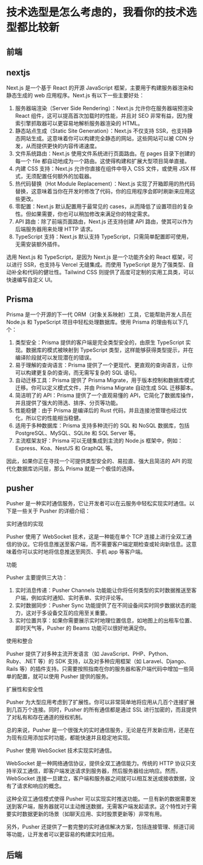 # 技术选型是怎么考虑的，我看你的技术选型都比较新

## 前端

## nextjs

Next.js 是一个基于 React 的开源 JavaScript 框架，主要用于构建服务器渲染和静态生成的 web 应用程序。Next.js 有以下一些主要好处：

1. 服务器端渲染（Server Side Rendering）：Next.js 允许你在服务器端预渲染 React 组件，这可以提高首次加载时的性能，并且对 SEO 非常有益，因为搜索引擎抓取器可以更容易地解析服务器渲染的 HTML。
2. 静态站点生成（Static Site Generation）：Next.js 不仅支持 SSR，也支持静态网站生成。这意味着你可以构建完全静态的网站，这些网站可以被 CDN 分发，从而提供更快的内容传递速度。
3. 文件系统路由：Next.js 使用文件系统进行页面路由。在 pages 目录下创建的每一个 file 都自动地成为一个路由。这使得构建和扩展大型项目简单直接。
4. 内建 CSS 支持：Next.js 允许你直接在组件中导入 CSS 文件，或使用 JSX 样式，无须配置任何额外的加载器。
5. 热代码替换（Hot Module Replacement）：Next.js 实现了开箱即用的热代码替换，这意味着当你在开发时修改了代码，你的应用程序会即时刷新来应用这些更改。
6. 零配置：Next.js 默认配置用于最常见的 cases，从而降低了设置项目的复杂性。但如果需要，你也可以稍加修改来满足你的特定需求。
7. API 路由：除了前端页面路由，Next.js 还支持创建 API 路由，使其可以作为后端服务器用来处理 HTTP 请求。
8. TypeScript 支持：Next.js 默认支持 TypeScript，只需简单配置即可使用，无需安装额外插件。

选用 Next.js 和 TypeScript，是因为 Next.js 是一个功能齐全的 React 框架，可以进行 SSR，也支持与 Vercel 无缝集成。而使用 TypeScript 是为了强类型、自动补全和代码的健壮性。Tailwind CSS 则提供了高度可定制的实用工具类，可以快速编写自定义 UI。

## Prisma

Prisma 是一个开源的下一代 ORM（对象关系映射）工具，它能帮助开发人员在 Node.js 和 TypeScript 项目中轻松处理数据库。使用 Prisma 的理由有以下几个：

1. 类型安全：Prisma 提供的客户端是完全类型安全的，由原生 TypeScript 实现。数据库的模式被映射到 TypeScript 类型，这样能够获得类型提示，并在编译阶段就可以发现潜在的错误。
2. 易于理解的查询语言：Prisma 提供了一个更现代、更直观的查询语言，让你可以构建更复杂的查询，而无需写复杂的 SQL 语句。
3. 自动迁移工具：Prisma 提供了 Prisma Migrate，用于版本控制和数据库模式迁移。你可以定义模式文件，并由 Prisma Migrate 自动生成 SQL 迁移脚本。
4. 简洁明了的 API：Prisma 提供了一个直观易懂的 API，它简化了数据库操作，并且提供了强大的筛选、排序、分页等功能。
5. 性能稳健：由于 Prisma 是编译后的 Rust 代码，并且连接池管理也经过优化，所以它的性能相当稳健。
6. 适用于多种数据库：Prisma 支持多种流行的 SQL 和 NoSQL 数据库，包括 PostgreSQL、MySQL、SQLite 和 SQL Server 等。
7. 主流框架友好：Prisma 可以无缝集成到主流的 Node.js 框架中，例如：Express、Koa、NestJS 和 GraphQL 等。

因此，如果你正在寻找一个可提供类型安全的、易拉直、强大且简洁的 API 的现代化数据库访问层，那么 Prisma 就是一个极佳的选择。

## pusher

Pusher 是一种实时通信服务，它让开发者可以在云服务中轻松实现实时通信。以下是一些关于 Pusher 的详细介绍：

实时通信的实现

Pusher 使用了 WebSocket 技术，这是一种能在单个 TCP 连接上进行全双工通信的协议。它将信息推送至客户端，而不需要客户端定期检查或轮询新信息。这意味着你可以实时地将信息推送至网页、手机 app 等客户端。

功能

Pusher 主要提供三大功：

1. 实时消息传递：Pusher Channels 功能能让你将任何类型的实时数据推送至客户端，例如实时通知、实时表单、实时评论等。
2. 实时数据同步：Pusher Sync 功能提供了在不同设备间实时同步数据状态的能力，这对于多设备交互的应用至关重要。
3. 实时位置共享：如果你需要展示实时地理位置信息，如地图上的出租车位置、即时天气等，Pusher 的 Beams 功能可以很好地满足你。

使用和整合

Pusher 提供了对多种主流开发语言（如 JavaScript、PHP、Python、Ruby、.NET 等）的 SDK 支持，以及对多种应用框架（如 Laravel、Django、Rails 等）的插件支持。只需要按照指南在你的服务器和客户端代码中增加一些简单的配置，就可以使用 Pusher 提供的服务。

扩展性和安全性

Pusher 为大型应用考虑到了扩展性。你可以非常简单地将应用从几百个连接扩展到几百万个连接。同时，Pusher 的所有通信都是通过 SSL 进行加密的，而且提供了对私有和存在通道的授权机制。

总的来说，Pusher 是一个很强大的实时通信服务，无论是在开发新应用，还是在为现有应用添加实时功能，都能快速并且稳定地实现。

Pusher 使用 WebSocket 技术实现实时通信。

WebSocket 是一种网络通信协议，提供全双工通信能力。传统的 HTTP 协议只支持半双工通信，即客户端发送请求到服务器，然后服务器给出响应。然而，WebSocket 连接一旦建立，客户端和服务器之间就可以相互发送或接收数据，没有了请求和响应的概念。

这种全双工通信模式使得 Pusher 可以实现实时推送功能。一旦有新的数据需要发送到客户端，服务器就可以主动推送数据，无需客户端发起请求。这个特性对于需要实时数据更新的场景（如聊天应用、实时股票更新等）非常有用。

另外，Pusher 还提供了一套完整的实时通信解决方案，包括连接管理、频道订阅等功能，让开发者可以更容易的构建实时应用。

## 后端